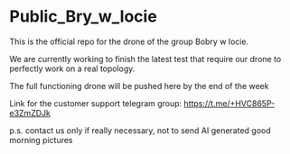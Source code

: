 # Public_Bry_w_locie
This is the official repo for the drone of the group Bobry w locie. 

We are currently working to finish the latest test that require our drone to perfectly work on a real topology. 

The full functioning drone will be pushed here by the end of the week

Link for the customer support telegram group: https://t.me/+HVC865P-e3ZmZDJk

p.s. contact us only if really necessary, not to send AI generated good morning pictures 
